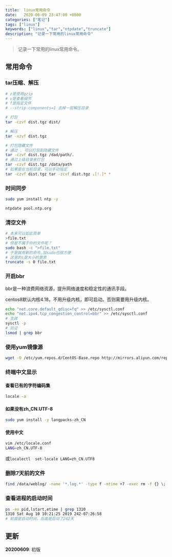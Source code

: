 ```yaml
---
title:  linux常用命令
date:   2020-06-09 23:47:00 +0800
categories: ["笔记"]
tags: ["linux"]
keywords: ["linux","tar","ntpdate","truncate"]
description: "记录一下常用的linux常用命令"
---
```


> 记录一下常用的linux常用命令。

## 常用命令

### tar压缩、解压

```bash
# z是使用gzip 
# v是查看细节
# f是指定文件
# --strip-components=1 去掉一层解压目录

# 打包
tar -czvf dist.tgz dist/

# 解压
tar -xzvf dist.tgz

# 打包隐藏文件
# 通过 . 可以打包到隐藏文件 
tar -czvf dist.tgz /dad/path/.
# 通过上级目录来打包
tar -czvf dist.tgz /data/path
# 如果是在当前目录，可以手动指定
tar -czvf dist.tgz tar -zcvf dist.tgz .[!.]* * 
```

### 时间同步
```bash
sudo yum install ntp -y

ntpdate pool.ntp.org
```

### 清空文件
```bash
# 本来可以如此简单 
>file.txt
# 但是不属于你的文件呢？
sudo bash -c ">file.txt"
# 于是就用新的命令,加sudo也很方便
# 这里的s是大小的意思
truncate -s 0 file.txt
```

### 开启bbr

bbr是一种浪费网络资源，提升网络速度和稳定性的通讯手段。

centos8默认内核4.18，不用升级内核，即可启动。否则需要用升级内核。

```bash
echo "net.core.default_qdisc=fq" >> /etc/sysctl.conf
echo "net.ipv4.tcp_congestion_control=bbr" >> /etc/sysctl.conf
# 生效
sysctl -p
# 验证
lsmod | grep bbr
```

### 使用yum镜像源

```bash
wget -O /etc/yum.repos.d/CentOS-Base.repo http://mirrors.aliyun.com/repo/Centos-7.repo
```

### 终端中文显示

#### 查看已有的字符编码集
```bash
locale -a
```

#### 如果没有zh_CN.UTF-8
```bash
sudo yum install -y langpacks-zh_CN
```

#### 使用中文

```bash
vim /etc/locale.conf
LANG=zh_CN.UTF-8
```

或`localectl  set-locale LANG=zh_CN.UTF8`

### 删除7天前的文件

```bash
find /data/weblog/ -name '*.log.*' -type f -mtime +7 -exec rm -f {} \;
```

### 查看进程的启动时间

```bash
ps -eo pid,lstart,etime | grep 1310
1310 Sat Aug 10 10:21:25 2019 242-07:26:58
# 前面是启动时间，后面是启动了242天
```

## 更新

**20200609**: 初版